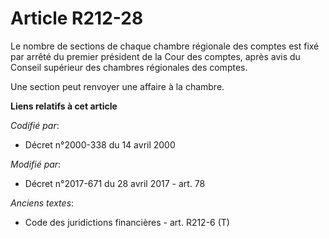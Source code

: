# Article R212-28

Le nombre de sections de chaque chambre régionale des comptes est fixé par arrêté du premier président de la Cour des
comptes, après avis du Conseil supérieur des chambres régionales des comptes.

Une section peut renvoyer une affaire à la chambre.

**Liens relatifs à cet article**

_Codifié par_:

  - Décret n°2000-338 du 14 avril 2000

_Modifié par_:

  - Décret n°2017-671 du 28 avril 2017 - art. 78

_Anciens textes_:

  - Code des juridictions financières - art. R212-6 (T)
